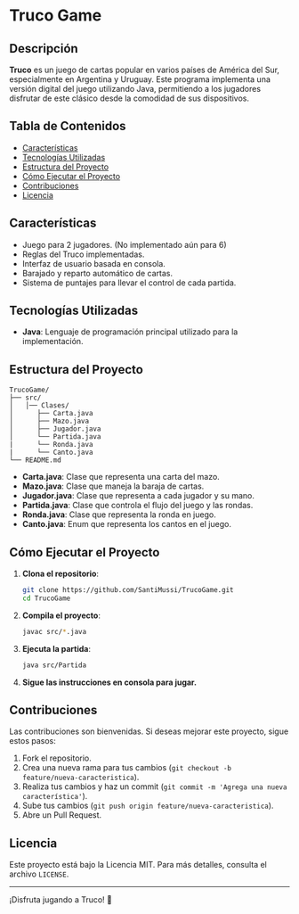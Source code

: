 # Truco Game

## Descripción

**Truco** es un juego de cartas popular en varios países de América del Sur, especialmente en Argentina y Uruguay. Este programa implementa una versión digital del juego utilizando Java, permitiendo a los jugadores disfrutar de este clásico desde la comodidad de sus dispositivos.

## Tabla de Contenidos

- [Características](#características)
- [Tecnologías Utilizadas](#tecnologías-utilizadas)
- [Estructura del Proyecto](#estructura-del-proyecto)
- [Cómo Ejecutar el Proyecto](#cómo-ejecutar-el-proyecto)
- [Contribuciones](#contribuciones)
- [Licencia](#licencia)

## Características

- Juego para 2 jugadores. (No implementado aún para 6)
- Reglas del Truco implementadas.
- Interfaz de usuario basada en consola.
- Barajado y reparto automático de cartas.
- Sistema de puntajes para llevar el control de cada partida.

## Tecnologías Utilizadas

- **Java**: Lenguaje de programación principal utilizado para la implementación.

## Estructura del Proyecto

```
TrucoGame/
├── src/
│   │── Clases/ 
│      ├── Carta.java
│      ├── Mazo.java
│      ├── Jugador.java
│      └── Partida.java
|      └── Ronda.java
|      └── Canto.java
└── README.md
```

- **Carta.java**: Clase que representa una carta del mazo.
- **Mazo.java**: Clase que maneja la baraja de cartas.
- **Jugador.java**: Clase que representa a cada jugador y su mano.
- **Partida.java**: Clase que controla el flujo del juego y las rondas.
- **Ronda.java**: Clase que representa la ronda en juego.
- **Canto.java**: Enum que representa los cantos en el juego.

## Cómo Ejecutar el Proyecto

1. **Clona el repositorio**:
   ```bash
   git clone https://github.com/SantiMussi/TrucoGame.git
   cd TrucoGame
   ```

2. **Compila el proyecto**:
   ```bash
   javac src/*.java
   ```

3. **Ejecuta la partida**:
   ```bash
   java src/Partida
   ```

4. **Sigue las instrucciones en consola para jugar.**

## Contribuciones

Las contribuciones son bienvenidas. Si deseas mejorar este proyecto, sigue estos pasos:

1. Fork el repositorio.
2. Crea una nueva rama para tus cambios (`git checkout -b feature/nueva-caracteristica`).
3. Realiza tus cambios y haz un commit (`git commit -m 'Agrega una nueva característica'`).
4. Sube tus cambios (`git push origin feature/nueva-caracteristica`).
5. Abre un Pull Request.

## Licencia

Este proyecto está bajo la Licencia MIT. Para más detalles, consulta el archivo `LICENSE`.

---

¡Disfruta jugando a Truco! 🎉
